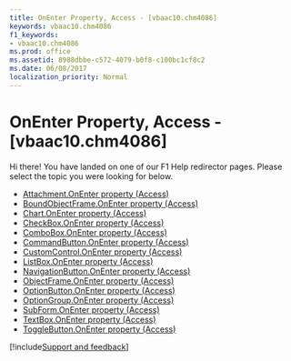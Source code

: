 ```yaml
---
title: OnEnter Property, Access - [vbaac10.chm4086]
keywords: vbaac10.chm4086
f1_keywords:
- vbaac10.chm4086
ms.prod: office
ms.assetid: 8988dbbe-c572-4079-b0f8-c100bc1cf8c2
ms.date: 06/08/2017
localization_priority: Normal
---
```



# OnEnter Property, Access - [vbaac10.chm4086]

Hi there! You have landed on one of our F1 Help redirector pages. Please select the topic you were looking for below.

- [Attachment.OnEnter property (Access)](http://msdn.microsoft.com/library/5aae3814-5fff-2011-c86d-3765f2a3615d%28Office.15%29.aspx)
- [BoundObjectFrame.OnEnter property (Access)](http://msdn.microsoft.com/library/8374c513-ede2-4ed7-2e35-55755cfd3942%28Office.15%29.aspx)
- [Chart.OnEnter property (Access)](../api/access.chart.md)
- [CheckBox.OnEnter property (Access)](http://msdn.microsoft.com/library/54894c2c-e0ab-8679-a55a-df44af856f8a%28Office.15%29.aspx)
- [ComboBox.OnEnter property (Access)](http://msdn.microsoft.com/library/be3b353e-7105-010a-0c6a-6c551dcf62d3%28Office.15%29.aspx)
- [CommandButton.OnEnter property (Access)](http://msdn.microsoft.com/library/6d8f659f-a8aa-4671-509c-c82ae5dead0c%28Office.15%29.aspx)
- [CustomControl.OnEnter property (Access)](http://msdn.microsoft.com/library/c2ca822a-2b67-5b06-0d5c-ff602b21226b%28Office.15%29.aspx)
- [ListBox.OnEnter property (Access)](http://msdn.microsoft.com/library/390d7350-3a93-d9f8-e377-f83102e8b5f1%28Office.15%29.aspx)
- [NavigationButton.OnEnter property (Access)](http://msdn.microsoft.com/library/3da3f669-1314-97af-bd01-b1e4848f3a13%28Office.15%29.aspx)
- [ObjectFrame.OnEnter property (Access)](http://msdn.microsoft.com/library/386524c3-8208-05dd-5d0f-9899e4619eb7%28Office.15%29.aspx)
- [OptionButton.OnEnter property (Access)](http://msdn.microsoft.com/library/e454abc8-f344-f67a-f67a-ae1a8003155e%28Office.15%29.aspx)
- [OptionGroup.OnEnter property (Access)](http://msdn.microsoft.com/library/1edbc677-6cf5-a14c-1bd8-b12e6c5a22cf%28Office.15%29.aspx)
- [SubForm.OnEnter property (Access)](http://msdn.microsoft.com/library/381870d2-b3f2-d914-bdd5-0a120e1f28da%28Office.15%29.aspx)
- [TextBox.OnEnter property (Access)](http://msdn.microsoft.com/library/d8f7aa7f-5222-ec0e-7be9-4022f5e697af%28Office.15%29.aspx)
- [ToggleButton.OnEnter property (Access)](http://msdn.microsoft.com/library/06605089-613c-114b-4775-587a0357e875%28Office.15%29.aspx)

[!include[Support and feedback](~/includes/feedback-boilerplate.md)]